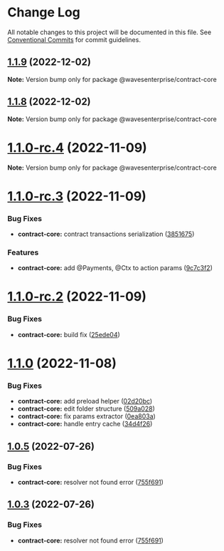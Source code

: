 # Change Log

All notable changes to this project will be documented in this file.
See [Conventional Commits](https://conventionalcommits.org) for commit guidelines.

## [1.1.9](https://gitlab.wvservices.com/waves-enterprise/js-contract-sdk/compare/@wavesenterprise/contract-core@1.1.8...@wavesenterprise/contract-core@1.1.9) (2022-12-02)

**Note:** Version bump only for package @wavesenterprise/contract-core





## [1.1.8](https://gitlab.wvservices.com/waves-enterprise/js-contract-sdk/compare/@wavesenterprise/contract-core@1.1.7...@wavesenterprise/contract-core@1.1.8) (2022-12-02)

**Note:** Version bump only for package @wavesenterprise/contract-core





# [1.1.0-rc.4](https://github.com/waves-enterprise/js-contract-sdk/compare/@wavesenterprise/contract-core@1.1.0-rc.3...@wavesenterprise/contract-core@1.1.0-rc.4) (2022-11-09)

**Note:** Version bump only for package @wavesenterprise/contract-core





# [1.1.0-rc.3](https://github.com/waves-enterprise/js-contract-sdk/compare/@wavesenterprise/contract-core@1.1.0-rc.2...@wavesenterprise/contract-core@1.1.0-rc.3) (2022-11-09)


### Bug Fixes

* **contract-core:** contract transactions serialization ([3851675](https://github.com/waves-enterprise/js-contract-sdk/commit/3851675eceb4e0a2e3367b4d40d81c568da23d04))


### Features

* **contract-core:** add @Payments, @Ctx to action params ([9c7c3f2](https://github.com/waves-enterprise/js-contract-sdk/commit/9c7c3f2c073c23eb8081513c0c7f1e9639f82b67))





# [1.1.0-rc.2](https://github.com/waves-enterprise/js-contract-sdk/compare/@wavesenterprise/contract-core@1.1.0-rc.1...@wavesenterprise/contract-core@1.1.0-rc.2) (2022-11-09)


### Bug Fixes

* **contract-core:** build fix ([25ede04](https://github.com/waves-enterprise/js-contract-sdk/commit/25ede04b4d3a9c0a4caee676a6f771fb773a318d))





# [1.1.0](https://github.com/waves-enterprise/js-contract-sdk/compare/@wavesenterprise/contract-core@1.0.15...@wavesenterprise/contract-core@1.1.0) (2022-11-08)


### Bug Fixes

* **contract-core:** add preload helper ([02d20bc](https://github.com/waves-enterprise/js-contract-sdk/commit/02d20bcd4c0ad6c95ba1e5eab6e8e6472899173b))
* **contract-core:** edit folder structure ([509a028](https://github.com/waves-enterprise/js-contract-sdk/commit/509a0289cad9399651f320a5bd50c46102464078))
* **contract-core:** fix params extractor ([0ea803a](https://github.com/waves-enterprise/js-contract-sdk/commit/0ea803a4ab09467384475f7815d8550ada6c1c2e))
* **contract-core:** handle entry cache ([34d4f26](https://github.com/waves-enterprise/js-contract-sdk/commit/34d4f26b925b4a69c72a60498ed4fc238c8e8499))





## [1.0.5](https://github.com/waves-enterprise/js-contract-sdk/compare/@wavesenterprise/contract-core@1.0.2...@wavesenterprise/contract-core@1.0.5) (2022-07-26)


### Bug Fixes

* **contract-core:** resolver not found error ([755f691](https://github.com/waves-enterprise/js-contract-sdk/commit/755f6916126bcf23efafc345b755e1c833d1f69c))





## [1.0.3](https://github.com/waves-enterprise/js-contract-sdk/compare/@wavesenterprise/contract-core@1.0.2...@wavesenterprise/contract-core@1.0.3) (2022-07-26)


### Bug Fixes

* **contract-core:** resolver not found error ([755f691](https://github.com/waves-enterprise/js-contract-sdk/commit/755f6916126bcf23efafc345b755e1c833d1f69c))
